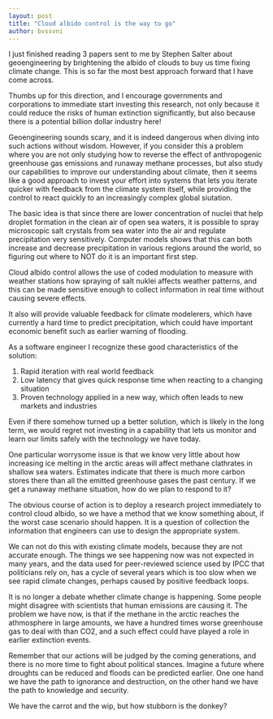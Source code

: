 ```yaml
---
layout: post
title: "Cloud albido control is the way to go"
author: bvssvni
---
```


I just finished reading 3 papers sent to me by Stephen Salter about geoengineering
by brightening the albido of clouds to buy us time fixing climate change.
This is so far the most best approach forward that I have come across.

Thumbs up for this direction, and I encourage governments and corporations to immediate start investing
this research, not only because it could reduce the risks of human extinction significantly,
but also because there is a potential billion dollar industry here!

Geoengineering sounds scary, and it is indeed dangerous when diving into such actions without wisdom.
However, if you consider this a problem where you are not only studying how to reverse the effect
of anthropogenic greenhouse gas emissions and runaway methane processes,
but also study our capabilities to improve our understanding about climate,
then it seems like a good approach to invest your effort into systems that lets you iterate quicker
with feedback from the climate system itself,
while providing the control to react quickly to an increasingly complex global siutation.

The basic idea is that since there are lower concentration of nuclei that help droplet formation in
the clean air of open sea waters, it is possible to spray microscopic salt crystals from sea water
into the air and regulate precipitation very sensitively.
Computer models shows that this can both increase and decrease precipitation in various regions around
the world, so figuring out where to NOT do it is an important first step.

Cloud albido control allows the use of coded modulation to measure with weather stations
how spraying of salt nuklei affects weather patterns, and this can be made sensitive enough to
collect information in real time without causing severe effects.

It also will provide valuable feedback for climate modelerers, which have currently a hard time
to predict precipitation, which could have important economic benefit such as earlier warning of flooding.

As a software engineer I recognize these good characteristics of the solution:

1. Rapid iteration with real world feedback
2. Low latency that gives quick response time when reacting to a changing situation
3. Proven technology applied in a new way, which often leads to new markets and industries

Even if there somehow turned up a better solution, which is likely in the long term,
we would regret not investing in a capability that lets us monitor and learn our limits safely
with the technology we have today.

One particular worrysome issue is that we know very little about how increasing ice melting in the arctic areas
will affect methane clathrates in shallow sea waters.
Estimates indicate that there is much more carbon stores there than all the emitted greenhouse gases the past century.
If we get a runaway methane situation, how do we plan to respond to it?

The obvious course of action is to deploy a research project immediately to control cloud albido,
so we have a method that we know something about, if the worst case scenario should happen.
It is a question of collection the information that engineers can use to design the appropriate system.

We can not do this with existing climate models, because they are not accurate enough.
The things we see happening now was not expected in many years,
and the data used for peer-reviewed science used by IPCC that politicians rely on,
has a cycle of several years which is too slow when we see rapid climate changes,
perhaps caused by positive feedback loops.

It is no longer a debate whether climate change is happening.
Some people might disagree with scientists that human emissions are causing it.
The problem we have now, is that if the methane in the arctic reaches the athmosphere in large amounts,
we have a hundred times worse greenhouse gas to deal with than CO2,
and a such effect could have played a role in earlier extinction events.

Remember that our actions will be judged by the coming generations,
and there is no more time to fight about political stances.
Imagine a future where droughts can be reduced and floods can be predicted earlier.
One one hand we have the path to ignorance and destruction,
on the other hand we have the path to knowledge and security.

We have the carrot and the wip, but how stubborn is the donkey?
